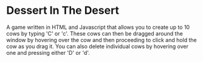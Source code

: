 # **Dessert In The Desert**
A game written in HTML and Javascript that allows you to create up to 10 cows by typing 'C' or 'c'. These cows can then be dragged around the window by hovering over the cow and then proceeding to click and hold the cow as you drag it. You can also delete individual cows by hovering over one and pressing either 'D' or 'd'.
